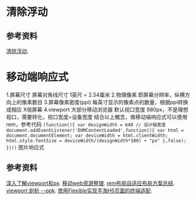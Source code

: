 # 清除浮动
## 参考资料
[清除浮动](http://www.iyunlu.com/view/css-xhtml/55.html).
# 移动端响应式
1.屏幕尺寸
屏幕对角线尺寸 1英尺 = 2.54厘米
2.物理像素
即屏幕分辨率，纵横方向上的像素数目
3.屏幕像素密度(ppi)
每英寸显示的像素点的数量，根据ppi转换成相应 X倍屏幕
4.viewport
<meta name="viewport" content="width=device-width,initial-scale=1,minimum-scale=1.max">
大部分移动浏览器 默认视口宽度 980px，不是理想视口，需要转化，视口宽度=设备宽度
结合以上概念，做移动端响应式可以使用 rem，参考代码
`
(function(){
    var designWidth = 640 // 设计稿宽度
    document.addEventListener('DOMContentLoaded',function(){
        var html = document.documentElement;
        var deviceWidth = html.clientWidth;
        html.style.fontSize = deviceWidth/(designWidth*100) + "px"
    },false);
})()
`
图片响应式

## 参考资料
[深入了解viewport和px](http://tgideas.qq.com/webplat/info/news_version3/804/7104/7106/m5723/201509/376281.shtml).
[移动web资源整理](http://www.cnblogs.com/PeunZhang/p/3407453.html#meta_6).
[rem布局自适应布局方案总结](https://github.com/yunzhijia/front-end/blob/master/rem%E5%B8%83%E5%B1%80%E8%87%AA%E9%80%82%E5%BA%94%E5%B8%83%E5%B1%80%E6%96%B9%E6%A1%88%E6%80%BB%E7%BB%93.md).
[viewport 剖析 --ppk](https://www.w3cplus.com/css/viewports.html).
[使用Flexible实现手淘H5页面的终端适配](https://github.com/amfe/article/issues/17).